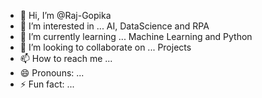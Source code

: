 - 👋 Hi, I’m @Raj-Gopika
- 👀 I’m interested in ... AI, DataScience and RPA
- 🌱 I’m currently learning ... Machine Learning and Python
- 💞️ I’m looking to collaborate on ... Projects
- 📫 How to reach me ...
- 😄 Pronouns: ...
- ⚡ Fun fact: ...

<!---
Raj-Gopika/Raj-Gopika is a ✨ special ✨ repository because its `README.md` (this file) appears on your GitHub profile.
You can click the Preview link to take a look at your changes.
--->
